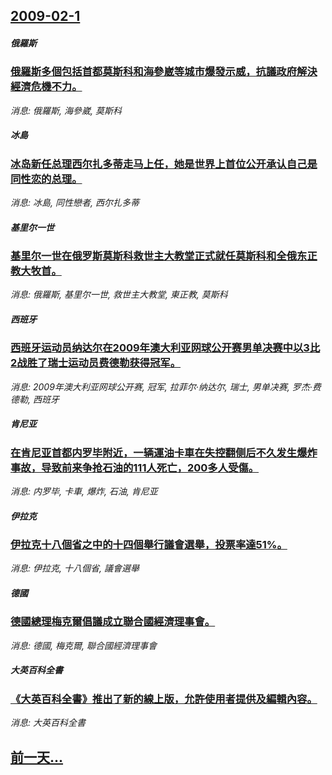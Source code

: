 ## [2009-02-1](/news/2009/02/1/index.md)

##### 俄羅斯
### [俄羅斯多個包括首都莫斯科和海參崴等城市爆發示威，抗議政府解決經濟危機不力。](/news/2009/02/1/俄羅斯多個包括首都莫斯科和海參崴等城市爆發示威-抗議政府解決經濟危機不力.md)
_消息: 俄羅斯, 海參崴, 莫斯科_

##### 冰島
### [冰岛新任总理西尔扎多蒂走马上任，她是世界上首位公开承认自己是同性恋的总理。](/news/2009/02/1/冰岛新任总理西尔扎多蒂走马上任-她是世界上首位公开承认自己是同性恋的总理.md)
_消息: 冰島, 同性戀者, 西尔扎多蒂_

##### 基里尔一世
### [基里尔一世在俄罗斯莫斯科救世主大教堂正式就任莫斯科和全俄东正教大牧首。](/news/2009/02/1/基里尔一世在俄罗斯莫斯科救世主大教堂正式就任莫斯科和全俄东正教大牧首.md)
_消息: 俄羅斯, 基里尔一世, 救世主大教堂, 東正教, 莫斯科_

##### 西班牙
### [西班牙运动员纳达尔在2009年澳大利亚网球公开赛男单决赛中以3比2战胜了瑞士运动员费德勒获得冠军。](/news/2009/02/1/西班牙运动员纳达尔在2009年澳大利亚网球公开赛男单决赛中以3比2战胜了瑞士运动员费德勒获得冠军.md)
_消息: 2009年澳大利亚网球公开赛, 冠军, 拉菲尔·纳达尔, 瑞士, 男单决赛, 罗杰·费德勒, 西班牙_

##### 肯尼亚
### [在肯尼亚首都内罗毕附近，一辆運油卡車在失控翻侧后不久发生爆炸事故，导致前来争抢石油的111人死亡，200多人受傷。](/news/2009/02/1/在肯尼亚首都内罗毕附近-一辆運油卡車在失控翻侧后不久发生爆炸事故-导致前来争抢石油的111人死亡-200多人受傷.md)
_消息: 内罗毕, 卡車, 爆炸, 石油, 肯尼亚_

##### 伊拉克
### [伊拉克十八個省之中的十四個舉行議會選舉，投票率達51%。](/news/2009/02/1/伊拉克十八個省之中的十四個舉行議會選舉-投票率達51.md)
_消息: 伊拉克, 十八個省, 議會選舉_

##### 德國
### [德國總理梅克爾倡議成立聯合國經濟理事會。](/news/2009/02/1/德國總理梅克爾倡議成立聯合國經濟理事會.md)
_消息: 德國, 梅克爾, 聯合國經濟理事會_

##### 大英百科全書
### [《大英百科全書》推出了新的線上版，允許使用者提供及編輯內容。](/news/2009/02/1/大英百科全書-推出了新的線上版-允許使用者提供及編輯內容.md)
_消息: 大英百科全書_

## [前一天...](/news/2009/01/31/index.md)


